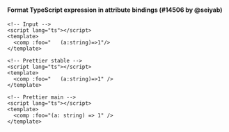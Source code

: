 #### Format TypeScript expression in attribute bindings (#14506 by @seiyab)

<!-- Optional description if it makes sense. -->

<!-- prettier-ignore -->
```vue
<!-- Input -->
<script lang="ts"></script>
<template>
  <comp :foo="   (a:string)=>1"/>
</template>

<!-- Prettier stable -->
<script lang="ts"></script>
<template>
  <comp :foo="   (a:string)=>1" />
</template>

<!-- Prettier main -->
<script lang="ts"></script>
<template>
  <comp :foo="(a: string) => 1" />
</template>

```

